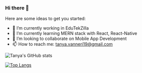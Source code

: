 ### Hi there 👋


Here are some ideas to get you started:

- 🔭 I’m currently working in EduTekZilla
- 🌱 I’m currently learning MERN stack with React, React-Native
- 👯 I’m looking to collaborate on Mobile App Development
- 📫 How to reach me: tanya.vanneri19@gmail.com

   
![Tanya's GitHub stats](https://github-readme-stats.vercel.app/api?username=tanya1019&theme=radical&show_icons=true)



[![Top Langs](https://github-readme-stats.vercel.app/api/top-langs/?username=tanya1019&layout=compact&theme=radical)](https://github.com/tanya1019/github-readme-stats)




